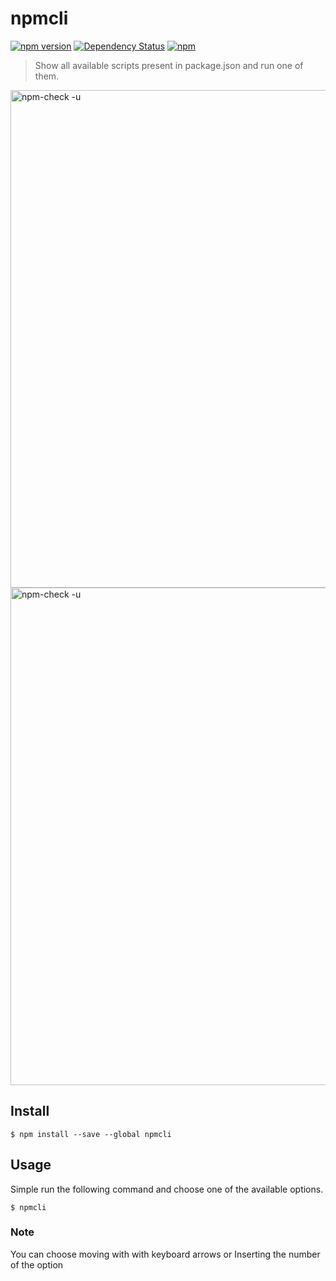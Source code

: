 npmcli
=========
[![npm version](https://badge.fury.io/js/npmcli.svg)](https://badge.fury.io/js/npmcli)
[![Dependency Status](https://img.shields.io/david/vitorcamachoo/npm-cli.svg)](https://david-dm.org/vitorcamachoo/npm-cli)
[![npm](https://img.shields.io/npm/dm/npmcli.svg?maxAge=2592000)]()

> Show all available scripts present in package.json and run one of them.
<img width="796" alt="npm-check -u" src="https://cloud.githubusercontent.com/assets/20595956/21119478/b01587e0-c0ba-11e6-9c14-498feb89bfcf.png">
<img width="796" alt="npm-check -u" src="https://cloud.githubusercontent.com/assets/20595956/21119482/bba76948-c0ba-11e6-9b43-42c8c3246862.png">



## Install

```
$ npm install --save --global npmcli
```


## Usage
Simple run the following command and choose one of the available options.
```
$ npmcli
```

### Note
You can choose moving with with keyboard arrows 
or
Inserting the number of the option

